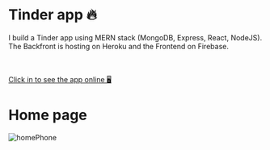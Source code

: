 




<h1> Tinder app 🔥 </h1>
<p>I build a Tinder app using MERN stack (MongoDB, Express, React, NodeJS).<br>
The Backfront is hosting on Heroku and the Frontend on Firebase.</p>
<br>
<br>
<a href="https://tinder-558b2.web.app/">Click in to see the app online 🖥️</a>


<br>

<h1>Home page </h1>
<img src="tinder/src/homePhone.jpg" alt="homePhone">
